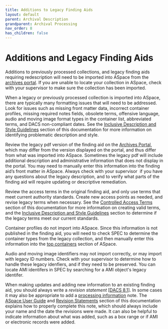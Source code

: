 ```yaml
---
title: Additions to Legacy Finding Aids
layout: default
parent: Archival Description
grandparent: Archival Processing
nav_order: 8
has_children: false
---
```

# Additions and Legacy Finding Aids
Additions to previously processed collections, and legacy finding aids requiring redescription will need to be imported into ASpace from the [archives portal](http://archives.nypl.org/). If you are unable to locate your collection in ASpace, check with your supervisor to make sure the collection has been imported. 

When a legacy or previously processed collection is imported into ASpace, there are typically many formatting issues that will need to be addressed. Look for issues such as missing front matter data, incorrect container profiles, missing required notes fields, obsolete terms, offensive language, audio and moving image format types in the container list, abbreviated terms, and DACS non-compliant dates. See the [Inclusive Description and Style Guidelines](https://nypl.github.io/pres-docs/archivalProcessing/Inclusive_Description.html) section of this documentation for more information on identifying problematic description and style.

Review the legacy pdf version of the finding aid on the [Archives Portal](http://archives.nypl.org/), which may differ from the version displayed on the portal, and thus differ from what was imported into ASpace. Sometimes the legacy pdf will include additional description and administrative information that does not display in the portal. You may need to manually enter this information into the finding aid’s front matter in ASpace. Always check with your supervisor  if you have any questions about the legacy description, and to verify what parts of the finding aid will require updating or descriptive remediation.

Review the access terms in the original finding aid, and only use terms that meet current authority standards. Create new access points as needed, and revise legacy terms when necessary. See the [Controlled Access Terms](https://nypl.github.io/pres-docs/archivalProcessing/Controlled_Access_Terms.html) section of this documentation for more information on creating valid terms, and the [Inclusive Description and Style Guidelines](https://nypl.github.io/pres-docs/archivalProcessing/Inclusive_Description.html) section to determine if the legacy terms meet our current standards. 

Container profiles do not import into ASpace. Since this information is not published in the finding aid, you will need to check SPEC to determine the container types from the legacy collection, and then manually enter this information into the [top containers]() section of ASpace. 

Audio and moving image identifiers may not import correctly, or may import with legacy ID numbers. Check with your supervisor to determine how to handle these legacy idenfiers, and if they need to be preserved. You can locate AMI identifers in SPEC by searching for a AMI object's legacy identifer.

When making updates and adding new information to an existing finding aid, you should always write a _revision statement_ \[[DACS 8.1](https://saa-ts-dacs.github.io/dacs/06_part_I/09_chapter_08/01_description_control.html)]. In some cases it may also be appropriate to add a [processing information](https://nypl.github.io/pres-docs/archivalProcessing/Finding_Aid_notes.html#processing-information) note. The [ASpace User Guide](https://nypl.github.io/pres-docs/aspace/aspace.html) and [Revision Statements](https://nypl.github.io/pres-docs/archivalProcessing/Front-Matter.html#revision-statements) section of this documentation explains how to properly complete this note, which should always include your name and the date the revisions were made. It can also be helpful to indicate information about what was added, such as a box range or if AMI or electronic records were added.
